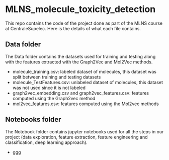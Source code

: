 # MLNS_molecule_toxicity_detection

This repo contains the code of the project done as part of the MLNS course at CentraleSupelec.
Here is the details of what each file contains.

## Data folder

The Data folder contains the datasets used for training and testing along with the features extracted with the Graph2Vec and Mol2Vec methods.
- molecule_training.csv: labeled dataset of molecules, this dataset was split between training and testing datasets
- molecule_TestFeatures.csv: unlabeled dataset of molecules, this dataset was not used since it is not labeled
- graph2vec_embedding.csv and graph2vec_features.csv: features computed using the Graph2vec method
- mol2vec_features.csv: features computed using the Mol2vec methods

## Notebooks folder

The Notebook folder contains jupyter notebooks used for all the steps in our project (data exploration, feature extraction, feature engineering and classification, deep learning approach).
- ggg
